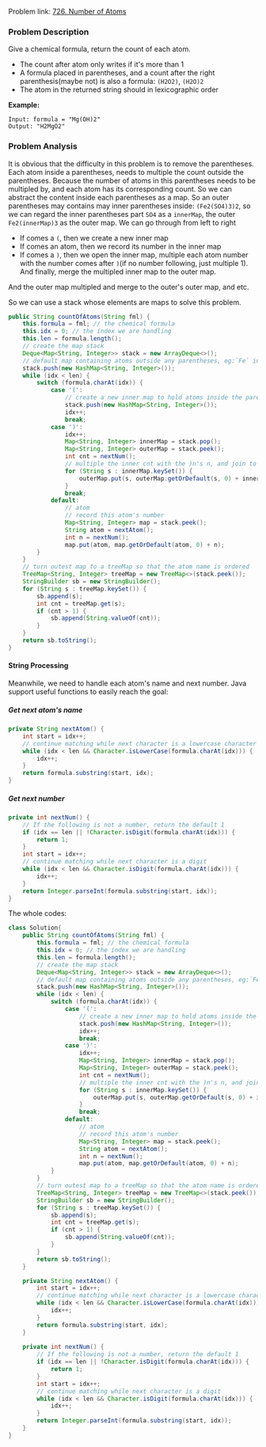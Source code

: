 Problem link: [726. Number of Atoms](https://leetcode.cn/problems/number-of-atoms/)

### Problem Description
Give a chemical formula, return the count of each atom.
- The count after atom only writes if it's more than 1
- A formula placed in parentheses, and a count after the right parenthesis(maybe not) is also a formula: `(H2O2)`, `(H2O)2`
- The atom in the returned string should in lexicographic order

**Example:**
```
Input: formula = "Mg(OH)2"
Output: "H2MgO2"
```

### Problem Analysis
It is obvious that the difficulty in this problem is to remove the parentheses.
Each atom inside a parentheses, needs to multiple the count outside the parentheses. Because the number of atoms in this parentheses needs to be multipled by, and each atom has its corresponding count. So we can abstract the content inside each parentheses as a map.
So an outer parentheses may contains may inner parentheses inside: `(Fe2(SO4)3)2`, so we can regard the inner parentheses part `SO4` as a `innerMap`, the outer `Fe2(innerMap)3` as the outer map.
We can go through from left to right
- If comes a `(`, then we create a new inner map
- If comes an atom, then we record its number in the inner map
- If comes a `)`, then we open the inner map, multiple each atom number with the number comes after `)`(if no number following, just multiple 1). And finally, merge the multipled inner map to the outer map.

And the outer map multipled and merge to the outer's outer map, and etc.

So we can use a stack whose elements are maps to solve this problem.

```Java
public String countOfAtoms(String fml) {
	this.formula = fml; // the chemical formula
	this.idx = 0; // the index we are handling
	this.len = formula.length();
	// create the map stack
	Deque<Map<String, Integer>> stack = new ArrayDeque<>();
	// default map containing atoms outside any parentheses, eg:`Fe` in `Fe2(SO4)3`
	stack.push(new HashMap<String, Integer>());
	while (idx < len) {
		switch (formula.charAt(idx)) {
			case '(':
				// create a new inner map to hold atoms inside the parenthese
				stack.push(new HashMap<String, Integer>());
				idx++;
				break;
			case ')':
				idx++;
				Map<String, Integer> innerMap = stack.pop();
				Map<String, Integer> outerMap = stack.peek();
				int cnt = nextNum();
				// multiple the inner cnt with the )n's n, and join to the outerMap
				for (String s : innerMap.keySet()) {
					outerMap.put(s, outerMap.getOrDefault(s, 0) + innerMap.get(s) * cnt);
				}
				break;
			default:
				// atom
				// record this atom's number
				Map<String, Integer> map = stack.peek();
				String atom = nextAtom();
				int n = nextNum();
				map.put(atom, map.getOrDefault(atom, 0) + n);
		}
	}
	// turn outest map to a treeMap so that the atom name is ordered
	TreeMap<String, Integer> treeMap = new TreeMap<>(stack.peek());
	StringBuilder sb = new StringBuilder();
	for (String s : treeMap.keySet()) {
		sb.append(s);
		int cnt = treeMap.get(s);
		if (cnt > 1) {
			sb.append(String.valueOf(cnt));
		}
	}
	return sb.toString();
}
```

#### String Processing
Meanwhile, we need to handle each atom's name and next number. Java support useful functions to easily reach the goal:

##### Get next atom's name
```Java
private String nextAtom() {
	int start = idx++;
	// continue matching while next character is a lowercase character
	while (idx < len && Character.isLowerCase(formula.charAt(idx))) {
		idx++;
	}
	return formula.substring(start, idx);
}
```

##### Get next number
```Java
private int nextNum() {
	// If the following is not a number, return the default 1
	if (idx == len || !Character.isDigit(formula.charAt(idx))) {
		return 1;
	}
	int start = idx++;
	// continue matching while next character is a digit
	while (idx < len && Character.isDigit(formula.charAt(idx))) {
		idx++;
	}
	return Integer.parseInt(formula.substring(start, idx));
}
```

The whole codes:
```Java
class Solution{
	public String countOfAtoms(String fml) {
		this.formula = fml; // the chemical formula
		this.idx = 0; // the index we are handling
		this.len = formula.length();
		// create the map stack
		Deque<Map<String, Integer>> stack = new ArrayDeque<>();
		// default map containing atoms outside any parentheses, eg:`Fe` in `Fe2(SO4)3`
		stack.push(new HashMap<String, Integer>());
		while (idx < len) {
			switch (formula.charAt(idx)) {
				case '(':
					// create a new inner map to hold atoms inside the parenthese
					stack.push(new HashMap<String, Integer>());
					idx++;
					break;
				case ')':
					idx++;
					Map<String, Integer> innerMap = stack.pop();
					Map<String, Integer> outerMap = stack.peek();
					int cnt = nextNum();
					// multiple the inner cnt with the )n's n, and join to the outerMap
					for (String s : innerMap.keySet()) {
						outerMap.put(s, outerMap.getOrDefault(s, 0) + innerMap.get(s) * cnt);
					}
					break;
				default:
					// atom
					// record this atom's number
					Map<String, Integer> map = stack.peek();
					String atom = nextAtom();
					int n = nextNum();
					map.put(atom, map.getOrDefault(atom, 0) + n);
			}
		}
		// turn outest map to a treeMap so that the atom name is ordered
		TreeMap<String, Integer> treeMap = new TreeMap<>(stack.peek());
		StringBuilder sb = new StringBuilder();
		for (String s : treeMap.keySet()) {
			sb.append(s);
			int cnt = treeMap.get(s);
			if (cnt > 1) {
				sb.append(String.valueOf(cnt));
			}
		}
		return sb.toString();
	}

	private String nextAtom() {
		int start = idx++;
		// continue matching while next character is a lowercase character
		while (idx < len && Character.isLowerCase(formula.charAt(idx))) {
			idx++;
		}
		return formula.substring(start, idx);
	}
	
	private int nextNum() {
		// If the following is not a number, return the default 1
		if (idx == len || !Character.isDigit(formula.charAt(idx))) {
			return 1;
		}
		int start = idx++;
		// continue matching while next character is a digit
		while (idx < len && Character.isDigit(formula.charAt(idx))) {
			idx++;
		}
		return Integer.parseInt(formula.substring(start, idx));
	}
}
```